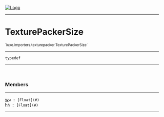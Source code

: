 
[![Logo](../../../../images/logo.png)](../../../../api/index.html)

---



<h1>TexturePackerSize</h1>
<small>`luxe.importers.texturepacker.TexturePackerSize`</small>



---

`typedef`

---

&nbsp;
&nbsp;



<h3>Members</h3> <hr/><span class="member apipage">
                <a name="w"><a class="lift" href="#w">w</a></a><code class="signature apipage">w : [Float](#)</code><br/></span>
            <span class="small_desc_flat"></span><span class="member apipage">
                <a name="h"><a class="lift" href="#h">h</a></a><code class="signature apipage">h : [Float](#)</code><br/></span>
            <span class="small_desc_flat"></span>







---

&nbsp;
&nbsp;
&nbsp;
&nbsp;